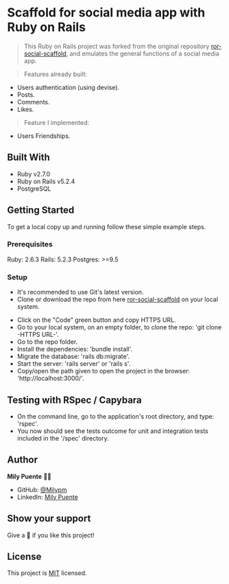 # Scaffold for social media app with Ruby on Rails

> This Ruby on Rails project was forked from the original repository [ror-social-scaffold](https://github.com/microverseinc/ror-social-scaffold), and emulates the general functions of a social media app.

> Features already built:
- Users authentication (using devise).
- Posts.
- Comments.
- Likes.

> Feature I implemented:
- Users Friendships.

## Built With

- Ruby v2.7.0
- Ruby on Rails v5.2.4
- PostgreSQL

## Getting Started

To get a local copy up and running follow these simple example steps.

### Prerequisites

Ruby: 2.6.3
Rails: 5.2.3
Postgres: >=9.5

### Setup

* It's recommended to use Git's latest version.
* Clone or download the repo from here [ror-social-scaffold](https://github.com/Milypm/ror-social-scaffold) on your local system.
- Click on the "Code" green button and copy HTTPS URL.
- Go to your local system, on an empty folder, to clone the repo: 'git clone -HTTPS URL-'.
- Go to the repo folder.
- Install the dependencies: 'bundle install'.
- Migrate the database: 'rails db:migrate'.
- Start the server: 'rails server' or 'rails s'.
- Copy/open the path given to open the project in the browser: 'http://localhost:3000/'.

## Testing with RSpec / Capybara
- On the command line, go to the application's root directory, and type: 'rspec'.
- You now should see the tests outcome for unit and integration tests included in the '/spec' directory.

## Author
**Mily Puente** :woman_technologist:
- GitHub: [@Milypm](https://github.com/Milypm)
- LinkedIn: [Mily Puente](https://www.linkedin.com/in/milypuentem/)

## Show your support
Give a :star2: if you like this project!

## License
<p>This project is <a href="../feature/LICENSE">MIT</a> licensed.</p>
